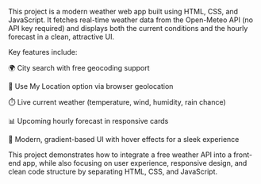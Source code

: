 This project is a modern weather web app built using HTML, CSS, and JavaScript. It fetches real-time weather data from the Open-Meteo API (no API key required) and displays both the current conditions and the hourly forecast in a clean, attractive UI.

Key features include:

🌍 City search with free geocoding support

📍 Use My Location option via browser geolocation

⏱️ Live current weather (temperature, wind, humidity, rain chance)

📊 Upcoming hourly forecast in responsive cards

🎨 Modern, gradient-based UI with hover effects for a sleek experience

This project demonstrates how to integrate a free weather API into a front-end app, while also focusing on user experience, responsive design, and clean code structure by separating HTML, CSS, and JavaScript.
